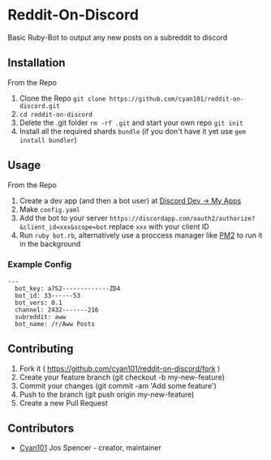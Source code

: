 # Reddit-On-Discord

Basic Ruby-Bot to output any new posts on a subreddit to discord

## Installation

From the Repo
1. Clone the Repo `git clone https://github.com/cyan101/reddit-on-discord.git`
2. `cd reddit-on-discord`
3. Delete the .git folder `rm -rf .git` and start your own repo `git init`
4. Install all the required shards `bundle` (if you don't have it yet use `gem install bundler`)

## Usage

From the Repo
1. Create a dev app (and then a bot user) at [Discord Dev -> My Apps](https://discordapp.com/developers/applications/me)
2. Make `config.yaml`
3. Add the bot to your server `https://discordapp.com/oauth2/authorize?&client_id=xxx&scope=bot` replace `xxx` with your client ID
4. Run `ruby bot.rb`, alternatively use a proccess manager like [PM2](http://pm2.keymetrics.io/) to run it in the background

### Example Config
```
---
  bot_key: a7S2-------------ZD4
  bot_id: 33------53
  bot_vers: 0.1
  channel: 2432-------216
  subreddit: aww
  bot_name: /r/Aww Posts
```

## Contributing

1. Fork it ( https://github.com/cyan101/reddit-on-discord/fork )
2. Create your feature branch (git checkout -b my-new-feature)
3. Commit your changes (git commit -am 'Add some feature')
4. Push to the branch (git push origin my-new-feature)
5. Create a new Pull Request

## Contributors

- [Cyan101](https://github.com/cyan101) Jos Spencer - creator, maintainer
